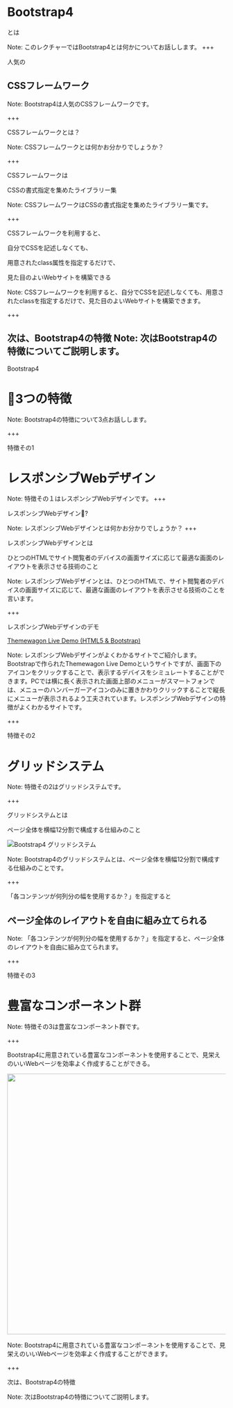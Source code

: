 # Bootstrap4

とは

Note:
このレクチャーではBootstrap4とは何かについてお話しします。
+++

人気の
## CSSフレームワーク

Note:
Bootstrap4は人気のCSSフレームワークです。

+++

CSSフレームワークとは？

Note:
CSSフレームワークとは何かお分かりでしょうか？

+++

CSSフレームワークは

CSSの書式指定を集めたライブラリー集

Note:
CSSフレームワークはCSSの書式指定を集めたライブラリー集です。

+++

CSSフレームワークを利用すると、

自分でCSSを記述しなくても、

用意されたclass属性を指定するだけで、

見た目のよいWebサイトを構築できる

Note:
CSSフレームワークを利用すると、自分でCSSを記述しなくても、用意されたclassを指定するだけで、見た目のよいWebサイトを構築できます。

+++

次は、Bootstrap4の特徴
Note:
次はBootstrap4の特徴についてご説明します。
---

Bootstrap4

# 3つの特徴

Note:
Bootstrap4の特徴について3点お話しします。

+++

特徴その1

# レスポンシブWebデザイン

Note:
特徴その１はレスポンシブWebデザインです。
+++

レスポンシブWebデザイン?

Note:
レスポンシブWebデザインとは何かお分かりでしょうか？
+++

レスポンシブWebデザインとは

ひとつのHTMLでサイト閲覧者のデバイスの画面サイズに応じて最適な画面のレイアウトを表示させる技術のこと

Note:
レスポンシブWebデザインとは、ひとつのHTMLで、サイト閲覧者のデバイスの画面サイズに応じて、最適な画面のレイアウトを表示させる技術のことを言います。

+++

レスポンシブWebデザインのデモ

[Themewagon Live Demo (HTML5 & Bootstrap)](http://demo.themewagon.com/preview/titan)

Note:
レスポンシブWebデザインがよくわかるサイトでご紹介します。Bootstrapで作られたThemewagon Live Demoというサイトですが、画面下のアイコンをクリックすることで、表示するデバイスをシミュレートすることができます。PCでは横に長く表示された画面上部のメニューがスマートフォンでは、メニューのハンバーガーアイコンのみに置きかわりクリックすることで縦長にメニューが表示されるよう工夫されています。レスポンシブWebデザインの特徴がよくわかるサイトです。

+++

特徴その2

# グリッドシステム

Note:
特徴その2はグリッドシステムです。

+++

グリッドシステムとは

ページ全体を横幅12分割で構成する仕組みのこと

![Bootstrap4 グリッドシステム](/assets/md/grid.png)

Note:
Bootstrap4のグリッドシステムとは、ページ全体を横幅12分割で構成する仕組みのことです。

+++

「各コンテンツが何列分の幅を使用するか？」を指定すると


## ページ全体のレイアウトを自由に組み立てられる

Note:
「各コンテンツが何列分の幅を使用するか？」を指定すると、ページ全体のレイアウトを自由に組み立てられます。

+++

特徴その3

# 豊富なコンポーネント群

Note:
特徴その3は豊富なコンポーネント群です。

+++

Bootstrap4に用意されている豊富なコンポーネントを使用することで、見栄えのいいWebページを効率よく作成することができる。

<img src="/assets/md/jumbotron_sample.png" width="600px">

Note:
Bootstrap4に用意されている豊富なコンポーネントを使用することで、見栄えのいいWebページを効率よく作成することができます。

+++

次は、Bootstrap4の特徴

Note:
次はBootstrap4の特徴についてご説明します。
